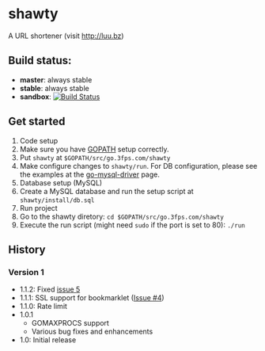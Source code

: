 # shawty
A URL shortener (visit http://luu.bz)

## Build status:
- **master**: always stable
- **stable**: always stable
- **sandbox**: [![Build Status](https://secure.travis-ci.org/3fps/shawty.png)](http://travis-ci.org/3fps/shawty)

## Get started
1. Code setup
  1. Make sure you have [GOPATH](http://golang.org/cmd/go/#GOPATH_environment_variable) setup correctly.
  2. Put `shawty` at `$GOPATH/src/go.3fps.com/shawty`
  3. Make configure changes to `shawty/run`. For DB configuration, please see the examples at the [go-mysql-driver](http://code.google.com/p/go-mysql-driver/#Examples) page.
2. Database setup (MySQL)
  1. Create a MySQL database and run the setup script at `shawty/install/db.sql`
3. Run project
  1. Go to the shawty diretory: `cd $GOPATH/src/go.3fps.com/shawty`
  2. Execute the run script (might need `sudo` if the port is set to 80): `./run`

## History

### Version 1
* 1.1.2: Fixed [issue 5](https://github.com/3fps/shawty/issues/5)
* 1.1.1: SSL support for bookmarklet ([Issue #4](https://github.com/3fps/shawty/issues/4))
* 1.1.0: Rate limit
* 1.0.1
  * GOMAXPROCS support
  * Various bug fixes and enhancements
* 1.0: Initial release